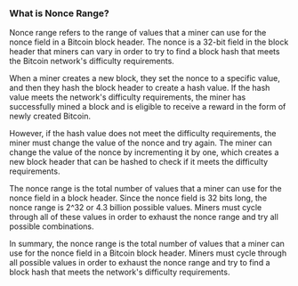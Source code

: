 ### What is Nonce Range?

Nonce range refers to the range of values that a miner can use for the nonce field in a Bitcoin block header. The nonce is a 32-bit field in the block header that miners can vary in order to try to find a block hash that meets the Bitcoin network's difficulty requirements.

When a miner creates a new block, they set the nonce to a specific value, and then they hash the block header to create a hash value. If the hash value meets the network's difficulty requirements, the miner has successfully mined a block and is eligible to receive a reward in the form of newly created Bitcoin.

However, if the hash value does not meet the difficulty requirements, the miner must change the value of the nonce and try again. The miner can change the value of the nonce by incrementing it by one, which creates a new block header that can be hashed to check if it meets the difficulty requirements.

The nonce range is the total number of values that a miner can use for the nonce field in a block header. Since the nonce field is 32 bits long, the nonce range is 2^32 or 4.3 billion possible values. Miners must cycle through all of these values in order to exhaust the nonce range and try all possible combinations.

In summary, the nonce range is the total number of values that a miner can use for the nonce field in a Bitcoin block header. Miners must cycle through all possible values in order to exhaust the nonce range and try to find a block hash that meets the network's difficulty requirements.
